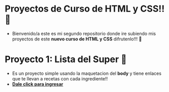 # Proyectos de Curso de HTML y CSS!! 🎉
- Bienvenido/a este es mi segundo repositorio donde ire subiendo mis proyectos de este **nuevo curso de HTML y CSS** difrutenlo!!! 🥳

# Proyecto 1: Lista del Super 🛒
- Es un proyecto simple usando la maquetacion del **body** y tiene enlaces que te llevan a recetas con cada ingrediente!!
- **[Dale click para ingresar](https://lolaso0.github.io/Curso-de-HTML/super.html)**